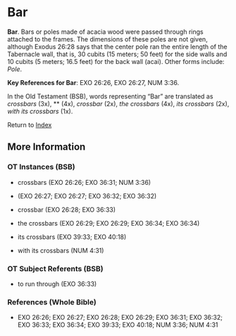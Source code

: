 # Bar
**Bar**. 
Bars or poles made of acacia wood were passed through rings attached to the frames. The dimensions of these poles are not given, although Exodus 26:28 says that the center pole ran the entire length of the Tabernacle wall, that is, 30 cubits (15 meters; 50 feet) for the side walls and 10 cubits (5 meters; 16.5 feet) for the back wall (acai). 
Other forms include: 
*Pole*. 


**Key References for Bar**: 
EXO 26:26, EXO 26:27, NUM 3:36. 


In the Old Testament (BSB), words representing “Bar” are translated as 
*crossbars* (3x), ** (4x), *crossbar* (2x), *the crossbars* (4x), *its crossbars* (2x), *with its crossbars* (1x). 




Return to [Index](00-Index.md)

## More Information

### OT Instances (BSB)

* crossbars (EXO 26:26; EXO 36:31; NUM 3:36)

*  (EXO 26:27; EXO 26:27; EXO 36:32; EXO 36:32)

* crossbar (EXO 26:28; EXO 36:33)

* the crossbars (EXO 26:29; EXO 26:29; EXO 36:34; EXO 36:34)

* its crossbars (EXO 39:33; EXO 40:18)

* with its crossbars (NUM 4:31)



### OT Subject Referents (BSB)

* to run through (EXO 36:33)



### References (Whole Bible)

* EXO 26:26; EXO 26:27; EXO 26:28; EXO 26:29; EXO 36:31; EXO 36:32; EXO 36:33; EXO 36:34; EXO 39:33; EXO 40:18; NUM 3:36; NUM 4:31



